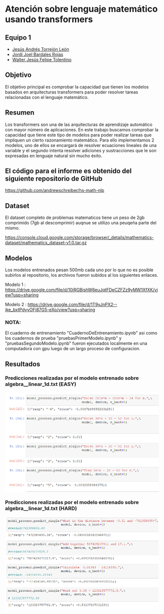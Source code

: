 # Atención sobre lenguaje matemático usando transformers



## Equipo 1
   - [Jesús Andrés Torrejón León](https://github.com/JesusATL)
   - [Jordi Joel Bardales Rojas](https://github.com/jbardalesr)
   - [Walter Jesús Felipe Tolentino](https://github.com/felipeturing)


## Objetivo
El objetivo principal es comprobar la capacidad que tienen los modelos basados en arquitecturas transformers para poder resolver tareas relacionadas con el lenguaje matemático.

## Resumen

Los transformers son una de las arquitecturas de aprendizaje automático con mayor número de aplicaciones. En este trabajo buscamos comprobar la capacidad que tiene este tipo de modelos para poder realizar tareas que impliquen un cierto razonamiento matemático. Para ello implementamos 2 modelos, uno de ellos se encargará de resolver ecuaciones lineales de una variable y el segundo intenta resolver adiciones y sustracciones que le son expresadas en lenguaje natural sin mucho éxito.

## El código para el informe es obtenido del siguiente repositorio de GitHub
https://github.com/andrewschreiber/hs-math-nlp
## Dataset
El dataset completo de problemas matematicos tiene un peso de 2gb comprimido (7gb al descomprimir) auqnue se utilizo una peuqeña parte del mismo.

https://console.cloud.google.com/storage/browser/_details/mathematics-dataset/mathematics_dataset-v1.0.tar.gz

## Modelos
Los modelos entrenados pesan 500mb cada uno por lo que no es posible subirlos al repositorio, los archivos fueron subidos al los siguientes enlaces.

Modelo 1 : https://drive.google.com/file/d/10iRGBjshW6euJqtFDeCZFZz9yMW1XfXK/view?usp=sharing

Modelo 2 : https://drive.google.com/file/d/1T9yJnPX2--ike_bxtPdyyOFj87G5-eXo/view?usp=sharing

### NOTA:
El cuaderno de entrenamiento "CuadernoDeEntrenamiento.ipynb" asi como los cuadernos de prueba "pruebasPrimerModelo.ipynb" y "pruebasSegundoModelo.ipynb" fueron ejecutados localmente en una computadora con gpu luego de un largo proceso de configuracion. 


## Resultados
### Predicciones realizadas por el modelo entrenado sobre algebra__linear_1d.txt (EASY)
<img src="imagenes/resultados_m1.png" align="center" />

### Predicciones realizadas por el modelo entrenado sobre algebra__linear_1d.txt (HARD)
<img src="imagenes/resultados_m2.png" align="center" />
